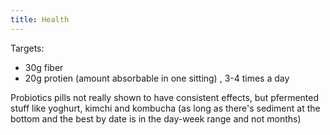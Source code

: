 ```yaml
---
title: Health
---
```


Targets:

- 30g fiber
- 20g protien (amount absorbable in one sitting) , 3-4 times a day

Probiotics pills not really shown to have consistent effects, but pfermented stuff like yoghurt, kimchi and kombucha (as long as there's sediment at the bottom and the best by date is in the day-week range and not months)

